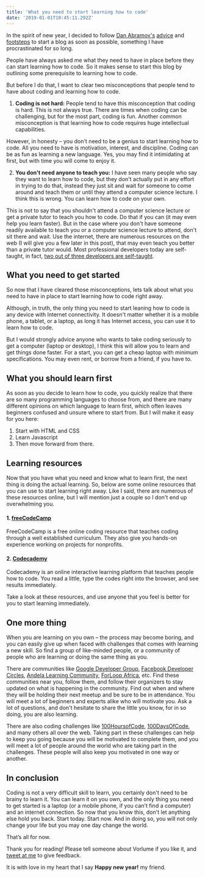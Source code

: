```yaml
---
title: 'What you need to start learning how to code'
date: '2019-01-01T10:45:11.292Z'
---
```


In the spirit of new year, I decided to follow [Dan Abramov's](https://twitter.com/dan_abramov) [advice](https://twitter.com/dan_abramov/status/1079214023881707520) and [footsteps](https://overreacted.io) to start a blog as soon as possible, something I have procrastinated for so long.

People have always asked me what they need to have in place before they can start learning how to code. So it makes sense to start this blog by outlining some prerequisite to learning how to code.

But before I do that, I want to clear two misconceptions that people tend to have about coding and learning how to code.
1. **Coding is not hard:** People tend to have this misconception that coding is hard. This is not always true. There are times when coding can be challenging, but for the most part, coding is fun. Another common misconception is that learning how to code requires huge intellectual capabilities.

However, in honesty – you don't need to be a genius to start learning how to code. All you need to have is motivation, interest, and discipline. Coding can be as fun as learning a new language. Yes, you may find it intimidating at first, but with time you will come to enjoy it.

2. **You don't need anyone to teach you:** I have seen many people who say they want to learn how to code, but they don't actually put in any effort in trying to do that, instead they just sit and wait for someone to come around and teach them or until they attend a computer science lecture. I think this is wrong. You can learn how to code on your own.

This is not to say that you shouldn't attend a computer science lecture or get a private tutor to teach you how to code. Do that if you can (it may even help you learn faster). But in the case where you don't have someone readily available to teach you or a computer science lecture to attend, don't sit there and wait. Use the internet, there are numerous resources on the web (I will give you a few later in this post), that may even teach you better than a private tutor would. Most professional developers today are self-taught, in fact, [two out of three developers are self-taught](https://qz.com/649409/two-out-of-three-developers-are-self-taught-and-other-trends-from-a-survey-of-56033-developers/).

## What you need to get started
So now that I have cleared those misconceptions, lets talk about what you need to have in place to start learning how to code right away.

Although, in truth, the only thing you need to start leaning how to code is any device with Internet connectivity. It doesn't matter whether it is a mobile phone, a tablet, or a laptop, as long it has Internet access, you can use it to learn how to code.

But I would strongly advice anyone who wants to take coding seriously to get a computer (laptop or desktop), I think this will allow you to learn and get things done faster. For a start, you can get a cheap laptop with minimum specifications. You may even rent, or borrow from a friend, if you have to.

## What you should learn first
As soon as you decide to learn how to code, you quickly realize that there are so many programming languages to choose from, and there are many different opinions on which language to learn first, which often leaves beginners confused and unsure where to start from. But I will make it easy for you here:
1. Start with HTML and CSS
2. Learn Javascript
3. Then move forward from there.

## Learning resources
Now that you have what you need and know what to learn first, the next thing is doing the actual learning. So, below are some online resources that you can use to start learning right away. Like I said, there are numerous of these resources online, but I will mention just a couple so I don't end up overwhelming you.

#### 1. [freeCodeCamp](https://www.freecodecamp.org)
FreeCodeCamp is a free online coding resource that teaches coding through a well established curriculum. They also give you hands-on experience working on projects for nonprofits.

#### 2. [Codecademy](https://www.codecademy.com)
Codecademy is an online interactive learning platform that teaches people how to code. You read a little, type the codes right into the browser, and see results immediately.

Take a look at these resources, and use anyone that you feel is better for you to start learning immediately.

## One more thing
When you are learning on you own – the process may become boring, and you can easily give up when faced with challenges that comes with learning a new skill. So find a group of like-minded people, or a community of people who are learning or doing the same thing as you.

There are communities like [Google Developer Group](https://developers.google.com/programs/community/gdg), [Facebook Developer Circles](https://developers.facebook.com/developercircles/), [Andela Learning Community](https://andela.com/alc/), [ForLoop Africa](https://forloop.africa), etc. Find these communities near you, follow them, and follow their organizers to stay updated on what is happening in the community. Find out when and where they will be holding their next meetup and be sure to be in attendance. You will meet a lot of beginners and experts alike who will motivate you. Ask a lot of questions, and don't hesitate to share the little you know, for in so doing, you are also learning.

There are also coding challenges like [100HoursofCode](https://twitter.com/hashtag/100hoursofcode), [100DaysOfCode](https://twitter.com/hashtag/100DaysOfCode), and many others all over the web. Taking part in these challenges can help to keep you going because you will be motivated to complete them, and you will meet a lot of people around the world who are taking part in the challenges. These people will also keep you motivated in one way or another.

## In conclusion
Coding is not a very difficult skill to learn, you certainly don't need to be brainy to learn it. You can learn it on you own, and the only thing you need to get started is a laptop (or a mobile phone, if you can't find a computer) and an internet connection. So now that you know this, don't let anything else hold you back. Start today. Start now. And in doing so, you will not only change your life but you may one day change the world.

That’s all for now.

Thank you for reading! Please tell someone about Vorlume if you like it, and [tweet at me](https://twitter.com/Nzesalem) to give feedback.

It is with love in my heart that I say **Happy new year!** my friend.